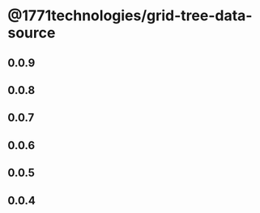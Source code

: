 # @1771technologies/grid-tree-data-source

## 0.0.9

## 0.0.8

## 0.0.7

## 0.0.6

## 0.0.5

## 0.0.4
